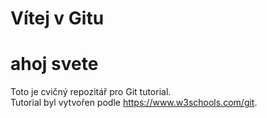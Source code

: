 # Vítej v Gitu
# ahoj svete

Toto je cvičný repozitář pro Git tutorial.</br>
Tutorial byl vytvořen podle https://www.w3schools.com/git.
